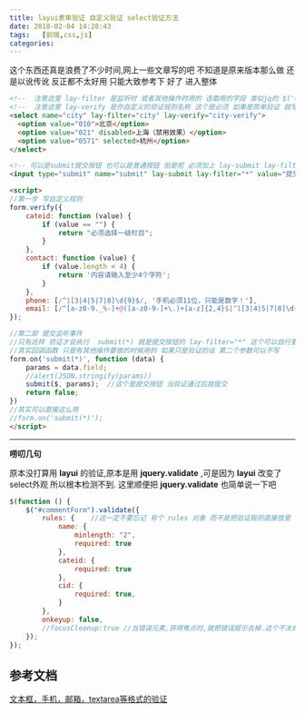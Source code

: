 ```yaml
---
title: layui表单验证 自定义验证 select验证方法
date: 2018-02-04 14:28:43
tags:   [前端,css,js]
categories:
---
```


这个东西还真是浪费了不少时间,网上一些文章写的吧 不知道是原来版本那么做 还是以讹传讹 反正都不太好用
只能大致参考下  好了 进入整体

```html
<!--  注意这里 lay-filter 是监听时 或者其他操作时用的 选取用的字段 类似jq的 $('#id')-->
<!--  注意这里 lay-verify 是你自定义的验证规则名称 这个是必须 如果是简单验证 就写上预设值 就好了 -->
<select name="city" lay-filter="city" lay-verify="city-verify">
  <option value="010">北京</option>
  <option value="021" disabled>上海（禁用效果）</option>
  <option value="0571" selected>杭州</option>
</select>    

<!-- 可以是submit提交按钮 也可以是普通按钮 但是呢 必须加上 lay-submit lay-filter="*" 其中 lay-submit 也是不可少的  要不就检测不到提交事件-->
<input type="submit" name="submit" lay-submit lay-filter="*" value="提交">

<script>
//第一步 写自定义规则
form.verify({
    cateid: function (value) {
        if (value == "") {
            return "必须选择一级栏目";
        }
    },
    contact: function (value) {
        if (value.length < 4) {
            return '内容请输入至少4个字符';
        }
    },
    phone: [/^1[3|4|5|7|8]\d{9}$/, '手机必须11位，只能是数字！'],
    email: [/^[a-z0-9._%-]+@([a-z0-9-]+\.)+[a-z]{2,4}$|^1[3|4|5|7|8]\d{9}$/, '邮箱格式不对']
});

//第二部 提交监听事件
//只有这样 验证才会执行  submit(*) 就是提交按钮的 lay-filter="*" 这个可以自行更改
//其实回调函数 只是有其他操作要做的时候用的 如果只是验证的话 第二个参数可以不写
form.on('submit(*)', function (data) {
    params = data.field;
    //alert(JSON.stringify(params))
    submit($, params);  //这个是提交按钮 当验证通过后就提交
    return false;
})
//其实可以直接这么用
//form.on('submit(*)');
</script>

```

<!--more-->

---

**唠叨几句**

原本没打算用 **layui** 的验证,原本是用 **jquery.validate** ,可是因为 **layui** 改变了select外观 
所以根本检测不到. 这里顺便把 **jquery.validate** 也简单说一下吧

```js
$(function () {
    $("#commentForm").validate({
        rules: {    //这一定不要忘记 有个 rules 对象 而不是把验证规则直接放里
            name: {
                minlength: "2",
                required: true
            },
            cateid: {
                required: true
            },
            cid: {
                required: true,
            }
        },
        onkeyup: false,
        //focusCleanup:true //当错误元素,获得焦点时,就把错误提示去掉.这个不太好,应该是失去焦点在去掉
    });
});
```

## 参考文档
[文本框，手机，邮箱，textarea等格式的验证](https://www.zybuluo.com/mdeditor#1038324)
